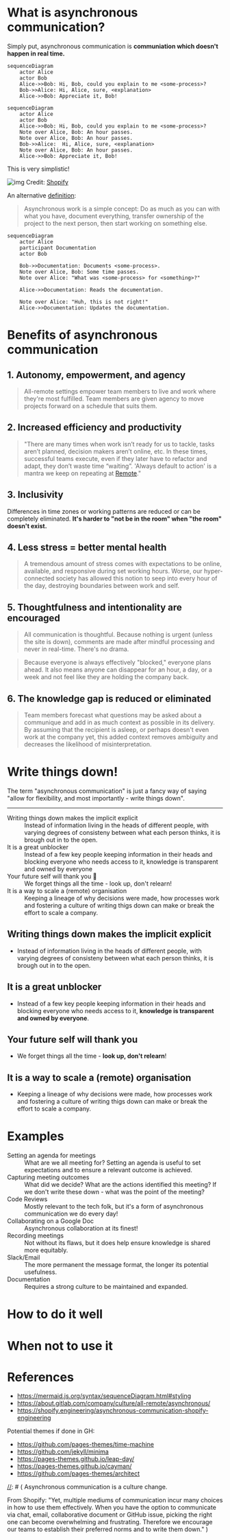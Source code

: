 # What is asynchronous communication?

Simply put, asynchronous communication is **communiation which doesn't happen in real time.**

```mermaid
sequenceDiagram
    actor Alice
    actor Bob
    Alice->>Bob: Hi, Bob, could you explain to me <some-process>?
    Bob->>Alice: Hi, Alice, sure, <explanation>
    Alice->>Bob: Appreciate it, Bob!
```

```mermaid
sequenceDiagram
    actor Alice
    actor Bob
    Alice->>Bob: Hi, Bob, could you explain to me <some-process>?
    Note over Alice, Bob: An hour passes.
    Note over Alice, Bob: An hour passes.
    Bob->>Alice:  Hi, Alice, sure, <explanation>
    Note over Alice, Bob: An hour passes.
    Alice->>Bob: Appreciate it, Bob!
```

This is very simplistic!

![img](https://cdn.shopify.com/s/files/1/0779/4361/files/Ayschnronous_Communication_James_Stanier.png?format=webp&v=1652986250)
Credit: [Shopify](https://shopify.engineering/asynchronous-communication-shopify-engineering)

An alternative [definition](https://remote.com/blog/elements-sustainable-remote-work-culture):
> Asynchronous work is a simple concept: Do as much as you can with what you have, document everything, transfer ownership of the project to the next person, then start working on something else.

```mermaid
sequenceDiagram
    actor Alice
    participant Documentation
    actor Bob
    
    Bob->>Documentation: Documents <some-process>.
    Note over Alice, Bob: Some time passes.
    Note over Alice: "What was <some-process> for <something>?"
    
    Alice->>Documentation: Reads the documentation.
    
    Note over Alice: "Huh, this is not right!"
    Alice->>Documentation: Updates the documentation.
```

# Benefits of asynchronous communication

[//]: # (Most of what I'll say here is taken from GitLab's guide to asynchronous communication in GitLab's open employee handbook. It is the best guide I have seen for asynchronous communication, both in terms of depth and breadth of the topic. I have referenced it in the References section below.)

## 1. Autonomy, empowerment, and agency

> All-remote settings empower team members to live and work where they're most fulfilled. Team members are given agency to move projects forward on a schedule that suits them.

[//]: # (If someone is traveling to a new time zone each month, or chooses to spend a beautiful afternoon with family, that's their prerogative. To further optimize this approach, consider adding a "no ask, must tell" time off policy, which means team members do not need to ask permission to step away from work. )

[//]: # (Increasingly, operating asynchronously is necessary even in colocated companies which have team members on various floors or offices, especially when multiple time zones are involved. )

## 2. Increased efficiency and productivity

> "There are many times when work isn’t ready for us to tackle, tasks aren’t planned, decision makers aren’t online, etc. In these times, successful teams execute, even if they later have to refactor and adapt, they don’t waste time “waiting”.
'Always default to action' is a mantra we keep on repeating at [Remote](https://remote.com/)."

## 3. Inclusivity
Differences in time zones or working patterns are reduced or can be completely eliminated. **It's harder to "not be in the room" when "the room" doesn't exist.**

[//]: # (One of the biggest benefits of asynchronous work is that it completely removes the hurdle of time zones.)

[//]: # (Business happens around the clock, in all time zones, in perpetuity. Attempting to shoehorn communications into a single time zone's predefined set of hours is dysfunctional.)

## 4. Less stress = better mental health
> A tremendous amount of stress comes with expectations to be online, available, and responsive during set working hours. Worse, our hyper-connected society has allowed this notion to seep into every hour of the day, destroying boundaries between work and self.

[//]: # (An asynchronous mindset enables everyone to take a step back and assume that whatever we're doing is done with no one else online. It removes the burden of an endless string of messages you must respond to immediately. We all have a little more breathing room to do deep work that requires long periods of uninterrupted time.)

## 5. Thoughtfulness and intentionality are encouraged
[//]: # (Here are some quotes from Sahil Lavingia, founder/CEO at.)

> All communication is thoughtful. Because nothing is urgent (unless the site is down), comments are made after mindful processing and never in real-time. There's no drama.

> Because everyone is always effectively "blocked," everyone plans ahead. It also means anyone can disappear for an hour, a day, or a week and not feel like they are holding the company back. 

## 6. The knowledge gap is reduced or eliminated
[//]: # (Low context culture)

> Team members forecast what questions may be asked about a communique and add in as much context as possible in its delivery. 
By assuming that the recipient is asleep, or perhaps doesn't even work at the company yet, this added context removes ambiguity and decreases the likelihood of misinterpretation.

[//]: # (This may feel inefficient, as crafting a message may take longer to compose and edit. However, the long-term benefits are remarkable. Decisions are documented over years, making them easier to be discovered and referenced. New people are enabled to self-learn. )

[//]: # (Synchronous organizations often make decisions in a series of meetings, documenting little to nothing along the way, such that those who come into the process mid-stream are constantly wasting cycles on fact-finding missions. Plus, those hired after a significant decision is made cannot understand the context of something that was changed before their arrival, creating cavernous knowledge gaps that eat away at a company's efficiency.)

# Write things down!

[//]: # (A theme has run through all of the benefits I listed above - writing things down. There are 3 key takeaways I want people to get out of this presentation. The first one is: write things down!)

The term "asynchronous communication" is just a fancy way of saying "allow for flexibility, and most importantly - write things down".

* * *

[//]: # (In a lazy rehashing of the benefits above, let me geek out a bit when it comes to writing things down.)

<dl>
<dt>Writing things down makes the implicit explicit </dt>
<dd>Instead of information living in the heads of different people, with varying degrees of consisteny between what each person thinks, it is brough out in to the open.</dd>
<dt>It is a great unblocker</dt>
<dd>Instead of a few key people keeping information in their heads and blocking everyone who needs access to it, knowledge is transparent and owned by everyone</dd>
<dt>Your future self will thank you &#128591;</dt>
<dd>We forget things all the time - look up, don't relearn!</dd>
<dt>It is a way to scale a (remote) organisation</dt>
<dd>Keeping a lineage of why decisions were made, how processes work and fostering a culture of writing thigs down can make or break the effort to scale a company.</dd>
</dl>

## Writing things down makes the implicit explicit
* Instead of information living in the heads of different people, with varying degrees of consisteny between what each person thinks, it is brough out in to the open.

<!-- If what you write down is the truth and it is agreed by all parties - great, you've got documentation now for future reference. If it is wrong - even better - you found out earlier and can address any concerns ahead of time. Tanya Reilly, a Senior Principal Engineer from Squarespace says that "being wrong is better than being ambiguous" - and she is spot on!  -->

## It is a great unblocker
* Instead of a few key people keeping information in their heads and blocking everyone who needs access to it, **knowledge is transparent and owned by everyone**.

## Your future self will thank you
<!-- We tend to overestimaate the length of time information will stay in our heads. In reality, we forget things all the time.  -->

* We forget things all the time - **look up, don't relearn**!

## It is a way to scale a (remote) organisation
* Keeping a lineage of why decisions were made, how processes work and fostering a culture of writing thigs down can make or break the effort to scale a company.

<!-- When a company is small, information tends to be distributed orally and a lot of it is in the heads of individual people. As a  company scales, and there is an explosion of new teams and new domains to be explored, a lot of knowledge gets lost. -->

<!-- A culture of writing things down can help with this. As companies scale, people will come and go. By utilizing asynchronous communication, an organization is able to retain knowledge throughout these natural cycles. -->

# Examples

<dl>
<dt>Setting an agenda for meetings</dt>
<dd>What are we all meeting for? Setting an agenda is useful to set expectations and to ensure a relevant outcome is achieved.</dd>
<dt>Capturing meeting outcomes</dt>
<dd>What did we decide? What are the actions identified this meeting? If we don't write these down - what was the point of the meeting?</dd>
<dt>Code Reviews</dt>
<dd>Mostly relevant to the tech folk, but it's a form of asynchronous communication we do every day!</dd>
<dt>Collaborating on a Google Doc</dt>
<dd>Asynchronous collaboration at its finest!</dd>
<dt>Recording meetings</dt>
<dd>Not without its flaws, but it does help ensure knowledge is shared more equitably.</dd>
<dt>Slack/Email</dt>
<dd>The more permanent the message format, the longer its potential usefulness.</dd>
<dt>Documentation</dt>
<dd>Requires a strong culture to be maintained and expanded.</dd>
</dl>

# How to do it well

# When not to use it

# References
* https://mermaid.js.org/syntax/sequenceDiagram.html#styling
* https://about.gitlab.com/company/culture/all-remote/asynchronous/
* https://shopify.engineering/asynchronous-communication-shopify-engineering 

Potential themes if done in GH:
* https://github.com/pages-themes/time-machine
* https://github.com/jekyll/minima
* https://pages-themes.github.io/leap-day/
* https://pages-themes.github.io/cayman/
* https://github.com/pages-themes/architect 

[//]: # (
Asynchronous communication is a culture change. 

From Shopify: "Yet, multiple mediums of communication incur many choices in how to use them effectively. When you have the option to communicate via chat, email, collaborative document or GitHub issue, picking the right one can become overwhelming and frustrating. Therefore we encourage our teams to establish their preferred norms and to write them down."
)